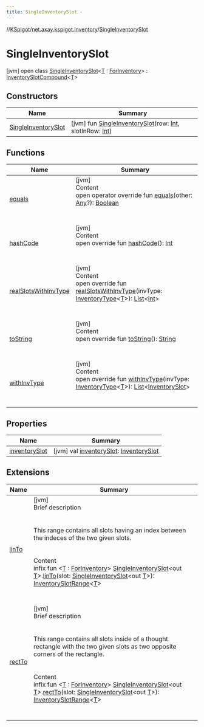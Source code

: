 ```yaml
---
title: SingleInventorySlot -
---
```

//[KSpigot](../../index.md)/[net.axay.kspigot.inventory](../index.md)/[SingleInventorySlot](index.md)



# SingleInventorySlot  
 [jvm] open class [SingleInventorySlot](index.md)<[T](index.md) : [ForInventory](../-for-inventory/index.md)> : [InventorySlotCompound](../-inventory-slot-compound/index.md)<[T](index.md)>    


## Constructors  
  
|  Name|  Summary| 
|---|---|
| [SingleInventorySlot](-single-inventory-slot.md)|  [jvm] fun [SingleInventorySlot](-single-inventory-slot.md)(row: [Int](https://kotlinlang.org/api/latest/jvm/stdlib/kotlin/-int/index.html), slotInRow: [Int](https://kotlinlang.org/api/latest/jvm/stdlib/kotlin/-int/index.html))   <br>


## Functions  
  
|  Name|  Summary| 
|---|---|
| [equals](../../net.axay.kspigot.utils/-registerable-command/index.md#kotlin/Any/equals/#kotlin.Any?/PointingToDeclaration/)| [jvm]  <br>Content  <br>open operator override fun [equals](../../net.axay.kspigot.utils/-registerable-command/index.md#kotlin/Any/equals/#kotlin.Any?/PointingToDeclaration/)(other: [Any](https://kotlinlang.org/api/latest/jvm/stdlib/kotlin/-any/index.html)?): [Boolean](https://kotlinlang.org/api/latest/jvm/stdlib/kotlin/-boolean/index.html)  <br><br><br>
| [hashCode](../../net.axay.kspigot.utils/-registerable-command/index.md#kotlin/Any/hashCode/#/PointingToDeclaration/)| [jvm]  <br>Content  <br>open override fun [hashCode](../../net.axay.kspigot.utils/-registerable-command/index.md#kotlin/Any/hashCode/#/PointingToDeclaration/)(): [Int](https://kotlinlang.org/api/latest/jvm/stdlib/kotlin/-int/index.html)  <br><br><br>
| [realSlotsWithInvType](../-inventory-slot-compound/real-slots-with-inv-type.md)| [jvm]  <br>Content  <br>open override fun [realSlotsWithInvType](../-inventory-slot-compound/real-slots-with-inv-type.md)(invType: [InventoryType](../-inventory-type/index.md)<[T](index.md)>): [List](https://kotlinlang.org/api/latest/jvm/stdlib/kotlin.collections/-list/index.html)<[Int](https://kotlinlang.org/api/latest/jvm/stdlib/kotlin/-int/index.html)>  <br><br><br>
| [toString](../../net.axay.kspigot.utils/-registerable-command/index.md#kotlin/Any/toString/#/PointingToDeclaration/)| [jvm]  <br>Content  <br>open override fun [toString](../../net.axay.kspigot.utils/-registerable-command/index.md#kotlin/Any/toString/#/PointingToDeclaration/)(): [String](https://kotlinlang.org/api/latest/jvm/stdlib/kotlin/-string/index.html)  <br><br><br>
| [withInvType](with-inv-type.md)| [jvm]  <br>Content  <br>open override fun [withInvType](with-inv-type.md)(invType: [InventoryType](../-inventory-type/index.md)<[T](index.md)>): [List](https://kotlinlang.org/api/latest/jvm/stdlib/kotlin.collections/-list/index.html)<[InventorySlot](../-inventory-slot/index.md)>  <br><br><br>


## Properties  
  
|  Name|  Summary| 
|---|---|
| [inventorySlot](index.md#net.axay.kspigot.inventory/SingleInventorySlot/inventorySlot/#/PointingToDeclaration/)|  [jvm] val [inventorySlot](index.md#net.axay.kspigot.inventory/SingleInventorySlot/inventorySlot/#/PointingToDeclaration/): [InventorySlot](../-inventory-slot/index.md)   <br>


## Extensions  
  
|  Name|  Summary| 
|---|---|
| [linTo](../lin-to.md)| [jvm]  <br>Brief description  <br><br><br>This range contains all slots having an index between the indeces of the two given slots.<br><br>  <br>Content  <br>infix fun <[T](../lin-to.md) : [ForInventory](../-for-inventory/index.md)> [SingleInventorySlot](index.md)<out [T](../lin-to.md)>.[linTo](../lin-to.md)(slot: [SingleInventorySlot](index.md)<out [T](../lin-to.md)>): [InventorySlotRange](../-inventory-slot-range/index.md)<[T](../lin-to.md)>  <br><br><br>
| [rectTo](../rect-to.md)| [jvm]  <br>Brief description  <br><br><br>This range contains all slots inside of a thought rectangle with the two given slots as two opposite corners of the rectangle.<br><br>  <br>Content  <br>infix fun <[T](../rect-to.md) : [ForInventory](../-for-inventory/index.md)> [SingleInventorySlot](index.md)<out [T](../rect-to.md)>.[rectTo](../rect-to.md)(slot: [SingleInventorySlot](index.md)<out [T](../rect-to.md)>): [InventorySlotRange](../-inventory-slot-range/index.md)<[T](../rect-to.md)>  <br><br><br>

